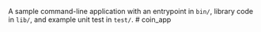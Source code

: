 A sample command-line application with an entrypoint in `bin/`, library code
in `lib/`, and example unit test in `test/`.
#   c o i n _ a p p  
 